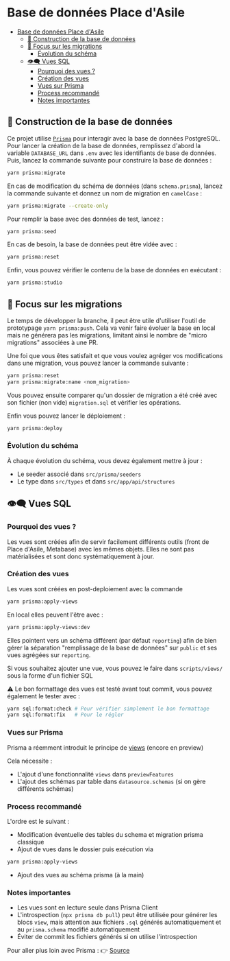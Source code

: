 # Base de données Place d'Asile
- [Base de données Place d'Asile](#base-de-données-place-dasile)
  - [🧱 Construction de la base de données](#-construction-de-la-base-de-données)
  - [🪿 Focus sur les migrations](#-focus-sur-les-migrations)
    - [Évolution du schéma](#évolution-du-schéma)
  - [👁️‍🗨️ Vues SQL](#️️-vues-sql)
    - [Pourquoi des vues ?](#pourquoi-des-vues-)
    - [Création des vues](#création-des-vues)
    - [Vues sur Prisma](#vues-sur-prisma)
    - [Process recommandé](#process-recommandé)
    - [Notes importantes](#notes-importantes)

## 🧱 Construction de la base de données

Ce projet utilise [`Prisma`](https://www.prisma.io/docs) pour interagir avec la base de données PostgreSQL. Pour lancer la création de la base de données, remplissez d'abord la variable `DATABASE_URL` dans `.env` avec les identifiants de base de données. Puis, lancez la commande suivante pour construire la base de données :

```bash
yarn prisma:migrate
```

En cas de modification du schéma de données (dans `schema.prisma`), lancez la commande suivante et donnez un nom de migration en `camelCase` :

```bash
yarn prisma:migrate --create-only
```

Pour remplir la base avec des données de test, lancez :

```bash
yarn prisma:seed
```

En cas de besoin, la base de données peut être vidée avec :

```bash
yarn prisma:reset
```

Enfin, vous pouvez vérifier le contenu de la base de données en exécutant :

```bash
yarn prisma:studio
```

## 🪿 Focus sur les migrations

Le temps de développer la branche, il peut être utile d'utiliser l'outil de prototypage `yarn prisma:push`. Cela va venir faire évoluer la base en local mais ne générera pas les migrations, limitant ainsi le nombre de "micro migrations" associées à une PR.

Une foi que vous êtes satisfait et que vous voulez agréger vos modifications dans une migration, vous pouvez lancer la commande suivante : 
```bash
yarn prisma:reset
yarn prisma:migrate:name <nom_migration>
```

Vous pouvez ensuite comparer qu'un dossier de migration a été créé avec son fichier (non vide) `migration.sql` et vérifier les opérations.

Enfin vous pouvez lancer le déploiement :
```bash
yarn prisma:deploy
```

### Évolution du schéma
À chaque évolution du schéma, vous devez également mettre à jour :
- Le seeder associé dans `src/prisma/seeders`
- Le type dans `src/types` et dans `src/app/api/structures`

## 👁️‍🗨️ Vues SQL

### Pourquoi des vues ?

Les vues sont créées afin de servir facilement différents outils (front de Place d'Asile, Metabase) avec les mêmes objets. Elles ne sont pas matérialisées et sont donc systématiquement à jour.


### Création des vues

Les vues sont créées en post-deploiement avec la commande 
```bash
yarn prisma:apply-views
```

En local elles peuvent l'être avec : 

```bash
yarn prisma:apply-views:dev
```

Elles pointent vers un schéma différent (par défaut `reporting`) afin de bien gérer la séparation "remplissage de la base de données" sur `public` et ses vues agrégées sur `reporting`.

Si vous souhaitez ajouter une vue, vous pouvez le faire dans `scripts/views/` sous la forme d'un fichier SQL

⚠️ Le bon formattage des vues est testé avant tout commit, vous pouvez également le tester avec : 
```bash
yarn sql:format:check # Pour vérifier simplement le bon formattage
yarn sql:format:fix   # Pour le régler
```


### Vues sur Prisma

Prisma a réemment introduit le principe de [views](https://www.prisma.io/docs/orm/prisma-schema/data-model/views) (encore en preview)

Cela nécessite : 
- L'ajout d'une fonctionnalité `views` dans `previewFeatures`
- L'ajout des schémas par table dans `datasource.schemas` (si on gère différents schémas)

### Process recommandé

L'ordre est le suivant : 
- Modification éventuelle des tables du schema et migration prisma classique
- Ajout de vues dans le dossier puis exécution via 
```bash
yarn prisma:apply-views
```
- Ajout des vues au schéma prisma (à la main)

### Notes importantes
- Les vues sont en lecture seule dans Prisma Client
- L'introspection (`npx prisma db pull`) peut être utilisée pour générer les blocs `view`, mais attention aux fichiers `.sql` générés automatiquement et au `prisma.schema` modifié automatiquement
- Éviter de commit les fichiers générés si on utilise l'introspection

Pour aller plus loin avec Prisma : 👉 [Source](https://www.prisma.io/docs/orm/prisma-migrate/workflows/prototyping-your-schema)